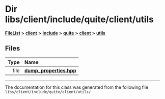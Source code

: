 

# Dir libs/client/include/quite/client/utils



[**FileList**](files.md) **>** [**client**](dir_66fcfc6cbdc0959ca004c79e577b2983.md) **>** [**include**](dir_69eac062172cc3dd38536daddef8f6c7.md) **>** [**quite**](dir_4b2f86ac1ca33b50681e1a9febdc0774.md) **>** [**client**](dir_7d6276c65eb2c4014d2f0c2cacdec3f0.md) **>** [**utils**](dir_40c584c53b41f36667c6f7a7f0c7366b.md)












## Files

| Type | Name |
| ---: | :--- |
| file | [**dump\_properties.hpp**](dump__properties_8hpp.md) <br> |



























































------------------------------
The documentation for this class was generated from the following file `libs/client/include/quite/client/utils/`

